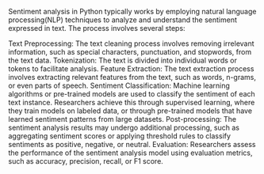 Sentiment analysis in Python typically works by employing natural language processing(NLP) techniques to analyze and understand the sentiment expressed in text. The process involves several steps:

Text Preprocessing: The text cleaning process involves removing irrelevant information, such as special characters, punctuation, and stopwords, from the text data.
Tokenization: The text is divided into individual words or tokens to facilitate analysis.
Feature Extraction: The text extraction process involves extracting relevant features from the text, such as words, n-grams, or even parts of speech.
Sentiment Classification: Machine learning algorithms or pre-trained models are used to classify the sentiment of each text instance. Researchers achieve this through supervised learning, where they train models on labeled data, or through pre-trained models that have learned sentiment patterns from large datasets.
Post-processing: The sentiment analysis results may undergo additional processing, such as aggregating sentiment scores or applying threshold rules to classify sentiments as positive, negative, or neutral.
Evaluation: Researchers assess the performance of the sentiment analysis model using evaluation metrics, such as accuracy, precision, recall, or F1 score.
